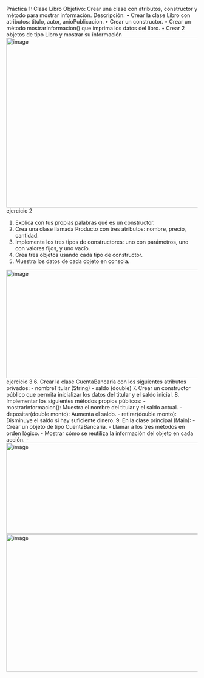 Práctica 1: Clase Libro
Objetivo: Crear una clase con atributos, constructor y método para mostrar información.
Descripción:
•	Crear la clase Libro con atributos: titulo, autor, anioPublicacion.
•	Crear un constructor.
•	Crear un método mostrarInformacion() que imprima los datos del libro.
•	Crear 2 objetos de tipo Libro y mostrar su información
<img width="639" height="447" alt="image" src="https://github.com/user-attachments/assets/a6190d49-6bd5-4cc6-9261-b0e7bdfaf08b" />
ejercicio 2
1.	Explica con tus propias palabras qué es un constructor.
2.	Crea una clase llamada Producto con tres atributos: nombre, precio, cantidad.
3.	Implementa los tres tipos de constructores: uno con parámetros, uno con valores fijos, y uno vacío.
4.	Crea tres objetos usando cada tipo de constructor.
5.	Muestra los datos de cada objeto en consola.
<img width="753" height="286" alt="image" src="https://github.com/user-attachments/assets/543b4a28-08c6-43ee-92ac-8817ad380cd1" />
ejercicio 3
6.	Crear la clase CuentaBancaria con los siguientes atributos privados:
-	nombreTitular (String)
-	saldo (double)
7.	Crear un constructor público que permita inicializar los datos del titular y el saldo inicial.
8.	Implementar los siguientes métodos propios públicos:
-	mostrarInformacion(): Muestra el nombre del titular y el saldo actual.
-	depositar(double monto): Aumenta el saldo.
-	retirar(double monto): Disminuye el saldo si hay suficiente dinero.
9.	En la clase principal (Main):
-	Crear un objeto de tipo CuentaBancaria.
-	Llamar a los tres métodos en orden lógico.
-	Mostrar cómo se reutiliza la información del objeto en cada acción.
-	<img width="975" height="240" alt="image" src="https://github.com/user-attachments/assets/72d711c1-6efd-446e-b023-250254edf640" />
<img width="781" height="363" alt="image" src="https://github.com/user-attachments/assets/24b0ff63-c8b2-4abe-b3c7-10090c3c9a80" />


